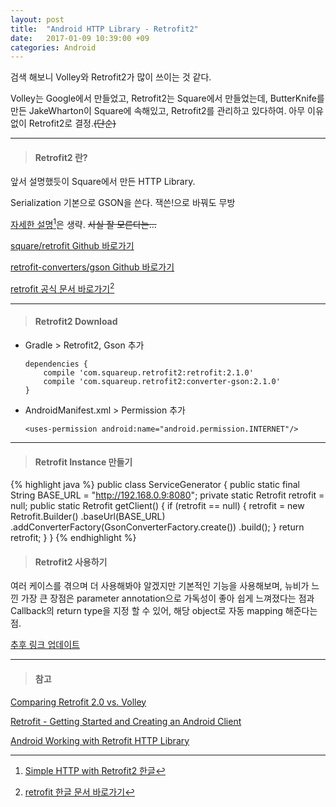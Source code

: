 ```yaml
---
layout: post
title:  "Android HTTP Library - Retrofit2"
date:   2017-01-09 10:39:00 +09
categories: Android
---
```


검색 해보니 Volley와 Retrofit2가 많이 쓰이는 것 같다.

Volley는 Google에서 만들었고, Retrofit2는 Square에서 만들었는데,
ButterKnife를 만든 JakeWharton이 Square에 속해있고,
Retrofit2를 관리하고 있다하여. 아무 이유 없이 Retrofit2로 결정.~~(단순)~~

---

>#### Retrofit2 란?

앞서 설명했듯이 Square에서 만든 HTTP Library.

Serialization 기본으로 GSON을 쓴다. 잭쓴!으로 바꿔도 무방

[자세한 설명](https://realm.io/news/droidcon-jake-wharton-simple-http-retrofit-2/)[^1]은 생략. ~~사실 잘 모른다는...~~

[square/retrofit Github 바로가기](https://github.com/square/retrofit)

[retrofit-converters/gson Github 바로가기](https://github.com/square/retrofit/tree/master/retrofit-converters/gson)

[retrofit 공식 문서 바로가기](http://square.github.io/retrofit/)[^2]

---

>#### Retrofit2 Download

  * Gradle > Retrofit2, Gson 추가

        dependencies {
            compile 'com.squareup.retrofit2:retrofit:2.1.0'
            compile 'com.squareup.retrofit2:converter-gson:2.1.0'
        }

  * AndroidManifest.xml > Permission 추가

        <uses-permission android:name="android.permission.INTERNET"/>

---

>#### Retrofit Instance 만들기

{% highlight java %}
public class ServiceGenerator {
    public static final String BASE_URL = "http://192.168.0.9:8080";
    private static Retrofit retrofit = null;
    public static Retrofit getClient() {
        if (retrofit == null) {
            retrofit = new Retrofit.Builder()
            .baseUrl(BASE_URL)
            .addConverterFactory(GsonConverterFactory.create())
            .build();
        }
        return retrofit;
    }
}
{% endhighlight %}

>#### Retrofit2 사용하기

  여러 케이스를 겪으며 더 사용해봐야 알겠지만 기본적인 기능을 사용해보며, 뉴비가 느낀 가장 큰 장점은 parameter annotation으로 가독성이 좋아 쉽게 느껴졌다는 점과 Callback의 return type을 지정 할 수 있어, 해당 object로 자동 mapping 해준다는 점.

  [추후 링크 업데이트](https://www.google.com)

---

>#### 참고

[Comparing Retrofit 2.0 vs. Volley](http://vickychijwani.me/retrofit-vs-volley/)

[Retrofit - Getting Started and Creating an Android Client](https://futurestud.io/tutorials/retrofit-getting-started-and-android-client)

[Android Working with Retrofit HTTP Library](http://www.androidhive.info/2016/05/android-working-with-retrofit-http-library/)

[^1]: [Simple HTTP with Retrofit2 한글](https://realm.io/kr/news/droidcon-jake-wharton-simple-http-retrofit-2/)

[^2]: [retrofit 한글 문서 바로가기](http://devflow.github.io/retrofit-kr/)
